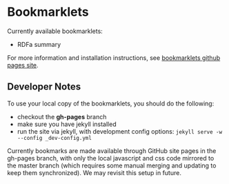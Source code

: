 Bookmarklets
============

Currently available bookmarklets:
- RDFa summary

For more information and installation instructions, see [bookmarklets github pages site](http://emory-libraries.github.io/bookmarklets/).


Developer Notes
---------------

To use your local copy of the bookmarklets, you should do the following:
- checkout the **gh-pages** branch 
- make sure you have jekyll installed
- run the site via jekyll, with development config options: 
  ```jekyll serve -w --config _dev-config.yml```

Currently bookmarks are made available through GitHub site pages in the gh-pages branch, with only the local javascript and css code mirrored to the master branch (which requires some manual merging and updating to keep them synchronized).  We may revisit this setup in future. 

